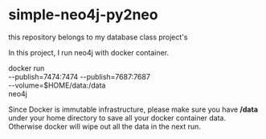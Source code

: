 # simple-neo4j-py2neo
this repository belongs to my database class project's

In this project, I run neo4j with docker container.

docker run \
--publish=7474:7474 --publish=7687:7687 \
--volume=$HOME/data:/data \
neo4j

Since Docker is immutable infrastructure, please make sure you have <b>/data</b> under your home directory to save all your docker container data. Otherwise docker will wipe out all the data in the next run.
